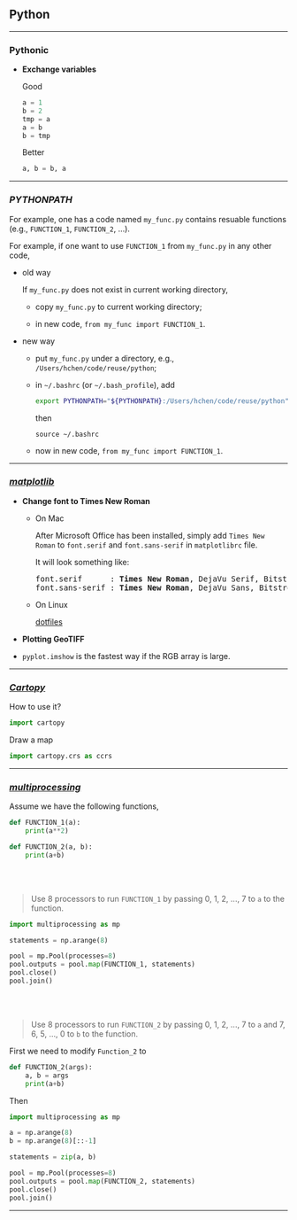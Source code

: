 ## Python

---
### Pythonic

- **Exchange variables**

  Good
  ```python
  a = 1
  b = 2
  tmp = a
  a = b
  b = tmp
  ```

  Better
  ```python
  a, b = b, a
  ```
---

### _PYTHONPATH_

For example, one has a code named `my_func.py` contains resuable
functions (e.g., `FUNCTION_1`, `FUNCTION_2`, ...).

For example, if one want to use `FUNCTION_1` from `my_func.py`
in any other code,

- old way

  If `my_func.py` does not exist in current working directory,

  - copy `my_func.py` to current working directory;

  - in new code, `from my_func import FUNCTION_1`.

- new way

  - put `my_func.py` under a directory, e.g., `/Users/hchen/code/reuse/python`;

  - in `~/.bashrc` (or `~/.bash_profile`), add
    ```bash
    export PYTHONPATH="${PYTHONPATH}:/Users/hchen/code/reuse/python"
    ```

    then

    ```
    source ~/.bashrc
    ```

  - now in new code, `from my_func import FUNCTION_1`.

--------

### [_matplotlib_](https://matplotlib.org/)

- __Change font to Times New Roman__

  - On Mac

    After Microsoft Office has been installed, simply add `Times New Roman`
    to `font.serif` and `font.sans-serif` in `matplotlibrc` file.

    It will look something like:
    <pre>
    font.serif      : <b>Times New Roman</b>, DejaVu Serif, Bitstream Vera Serif ...
    font.sans-serif : <b>Times New Roman</b>, DejaVu Sans, Bitstream Vera Sans ...
    </pre>

  - On Linux

    [dotfiles](https://github.com/hong-chen/dotfiles)

- __Plotting GeoTIFF__

 - `pyplot.imshow` is the fastest way if the RGB array is large.
--------

### [_Cartopy_](http://scitools.org.uk/cartopy/)

How to use it?

```python
import cartopy
```

Draw a map
```python
import cartopy.crs as ccrs
```

---

### [_multiprocessing_](https://docs.python.org/3.6/library/multiprocessing.html)

Assume we have the following functions,

```python
def FUNCTION_1(a):
    print(a**2)

def FUNCTION_2(a, b):
    print(a+b)
```

<br><br>

> Use 8 processors to run `FUNCTION_1` by passing
> 0, 1, 2, ..., 7 to `a` to the function.

```python
import multiprocessing as mp

statements = np.arange(8)

pool = mp.Pool(processes=8)
pool.outputs = pool.map(FUNCTION_1, statements)
pool.close()
pool.join()
```
<br><br>

> Use 8 processors to run `FUNCTION_2` by passing
> 0, 1, 2, ..., 7 to `a` and 7, 6, 5, ..., 0 to `b`
> to the function.

First we need to modify `Function_2` to
```python
def FUNCTION_2(args):
    a, b = args
    print(a+b)
```

Then
```python
import multiprocessing as mp

a = np.arange(8)
b = np.arange(8)[::-1]

statements = zip(a, b)

pool = mp.Pool(processes=8)
pool.outputs = pool.map(FUNCTION_2, statements)
pool.close()
pool.join()
```
--------
